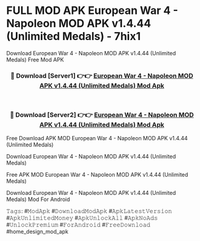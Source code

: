 # FULL MOD APK European War 4 - Napoleon MOD APK v1.4.44 (Unlimited Medals) - 7hix1
Download European War 4 - Napoleon MOD APK v1.4.44 (Unlimited Medals) Free Mod APK

<div align="center">
<h3>🔴 Download [Server1] 👉👉 <a href="https://apk-comot.site?title=European_War_4_-_Napoleon_MOD_APK_v1.4.44_(Unlimited_Medals)">European War 4 - Napoleon MOD APK v1.4.44 (Unlimited Medals) Mod Apk</a></h3><br>

<h3>🔴 Download [Server2] 👉👉 <a href="https://apk-comot.site?title=European_War_4_-_Napoleon_MOD_APK_v1.4.44_(Unlimited_Medals)">European War 4 - Napoleon MOD APK v1.4.44 (Unlimited Medals) Mod Apk</a></h3>
</div>


Free Download APK MOD European War 4 - Napoleon MOD APK v1.4.44 (Unlimited Medals)

Download European War 4 - Napoleon MOD APK v1.4.44 (Unlimited Medals) 

Free APK MOD European War 4 - Napoleon MOD APK v1.4.44 (Unlimited Medals) 

Download European War 4 - Napoleon MOD APK v1.4.44 (Unlimited Medals) Mod For Android

𝚃𝚊𝚐𝚜: #𝙼𝚘𝚍𝙰𝚙𝚔 #𝙳𝚘𝚠𝚗𝚕𝚘𝚊𝚍𝙼𝚘𝚍𝙰𝚙𝚔 #𝙰𝚙𝚔𝙻𝚊𝚝𝚎𝚜𝚝𝚅𝚎𝚛𝚜𝚒𝚘𝚗 #𝙰𝚙𝚔𝚄𝚗𝚕𝚒𝚖𝚒𝚝𝚎𝚍𝙼𝚘𝚗𝚎𝚢 #𝙰𝚙𝚔𝚄𝚗𝚕𝚘𝚌𝚔𝙰𝚕𝚕 #𝙰𝚙𝚔𝙽𝚘𝙰𝚍𝚜 #𝚄𝚗𝚕𝚘𝚌𝚔𝙿𝚛𝚎𝚖𝚒𝚞𝚖 #𝙵𝚘𝚛𝙰𝚗𝚍𝚛𝚘𝚒𝚍 #𝙵𝚛𝚎𝚎𝙳𝚘𝚠𝚗𝚕𝚘𝚊𝚍 #home_design_mod_apk